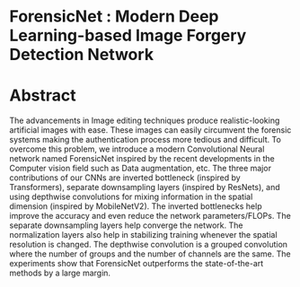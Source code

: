 # ForensicNet : Modern Deep Learning-based Image Forgery Detection Network
# Abstract

The advancements in Image editing techniques produce realistic-looking artificial images with ease. These images can easily circumvent the forensic systems making the authentication process more tedious and difficult. To overcome this problem, we introduce a modern Convolutional Neural network named ForensicNet inspired by the recent developments in the Computer vision field such as Data augmentation, etc. The three major contributions of our CNNs are inverted bottleneck (inspired by Transformers), separate downsampling layers (inspired by ResNets), and using depthwise convolutions for mixing information in the spatial dimension (inspired by MobileNetV2). 
The inverted bottlenecks help improve the accuracy and even reduce the network parameters/FLOPs. The separate downsampling layers help converge the network. The normalization layers also help in stabilizing training whenever the spatial resolution is changed. The depthwise convolution is a grouped convolution where the number of groups and the number of channels are the same. The experiments show that ForensicNet outperforms the state-of-the-art methods by a large margin.
